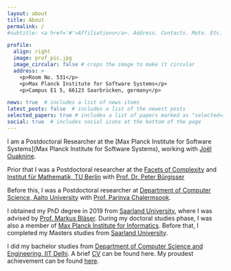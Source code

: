 ```yaml
---
layout: about
title: About
permalink: /
#subtitle: <a href='#'>Affiliations</a>. Address. Contacts. Moto. Etc.

profile:
  align: right
  image: prof_pic.jpg
  image_circular: false # crops the image to make it circular
  address: >
    <p>Room No. 531</p>
    <p>Max Planck Institute for Software Systems</p>
    <p>Campus E1 5, 66123 Saarbrücken, germany</p>

news: true  # includes a list of news items
latest_posts: false  # includes a list of the newest posts
selected_papers: true # includes a list of papers marked as "selected={true}"
social: true  # includes social icons at the bottom of the page
---
```

I am a Postdoctoral Researcher at the [Max Planck Institute for Software Systems](Max Planck Institute for Software Systems), working with [Joël Ouaknine](https://people.mpi-sws.org/~joel/).

Prior that I was a Postdoctoral researcher at the [Facets of Complexity](http://www.facetsofcomplexity.de/) and [Institut für Mathematik, TU Berlin](https://www.math.tu-berlin.de/) with [Prof. Dr. Peter Bürgisser](https://www.math.tu-berlin.de/fachgebiete_ag_diskalg/fachgebiet_algorithmische_algebra/v_menue/members/prof_dr_peter_buergisser/)

Before this,  I was a Postdoctoral researcher at [Department of Computer Science, Aalto University](https://www.aalto.fi/department-of-computer-science) with [Prof. Parinya Chalermsook](https://sites.google.com/site/parinyachalermsook/home).

I obtained my PhD degree in 2019 from [Saarland University](https://www.uni-saarland.de/start.html), where I was advised by [Prof. Markus Bläser](https://www-cc.cs.uni-saarland.de/mblaeser/).  During my doctoral studies phase, I was also a member of [Max Planck Institute for Informatics](https://www.mpi-inf.mpg.de/departments/algorithms-complexity/). Before that, I completed my Masters studies from [Saarland University](https://www.uni-saarland.de/start.html). 

 I did my bachelor studies from [Department of Computer Science and Engineering, IIT Delhi](http://www.cse.iitd.ernet.in/). A brief [CV](/cv/) can be found here. My proudest achievement can be found [here](https://www.strava.com/activities/1109380107).

